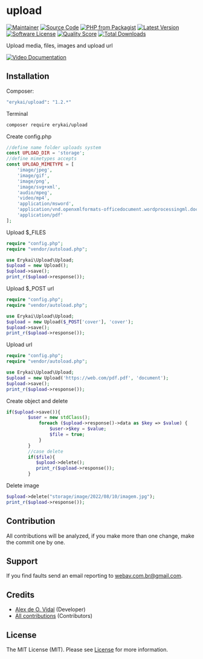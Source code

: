 # upload

[![Maintainer](http://img.shields.io/badge/maintainer-@alexdeovidal-blue.svg?style=flat-square)](https://instagram.com/alexdeovidal)
[![Source Code](http://img.shields.io/badge/source-erykai/upload-blue.svg?style=flat-square)](https://github.com/erykai/upload)
[![PHP from Packagist](https://img.shields.io/packagist/php-v/erykai/upload.svg?style=flat-square)](https://packagist.org/packages/erykai/upload)
[![Latest Version](https://img.shields.io/github/release/erykai/upload.svg?style=flat-square)](https://github.com/erykai/upload/releases)
[![Software License](https://img.shields.io/badge/license-MIT-brightgreen.svg?style=flat-square)](LICENSE)
[![Quality Score](https://img.shields.io/scrutinizer/g/erykai/upload.svg?style=flat-square)](https://scrutinizer-ci.com/g/erykai/upload)
[![Total Downloads](https://img.shields.io/packagist/dt/erykai/upload.svg?style=flat-square)](https://packagist.org/packages/erykai/upload)

Upload media, files, images and upload url

[![Video Documentation](https://i.ytimg.com/an_webp/DwYiZ0GGHSg/mqdefault_6s.webp?du=3000&sqp=CKC21JsG&rs=AOn4CLCEuuYnC2lrokRUCx_diIAvBfd-Bg)](https://youtu.be/DwYiZ0GGHSg)


## Installation

Composer:

```bash
"erykai/upload": "1.2.*"
```

Terminal

```bash
composer require erykai/upload
```

Create config.php

```php
//define name folder uploads system
const UPLOAD_DIR = 'storage';
//define mimetypes accepts
const UPLOAD_MIMETYPE = [
    'image/jpeg',
    'image/gif',
    'image/png',
    'image/svg+xml',
    'audio/mpeg',
    'video/mp4',
    'application/msword',
    'application/vnd.openxmlformats-officedocument.wordprocessingml.document',
    'application/pdf'
];
```

Upload $_FILES

```php
require "config.php";
require "vendor/autoload.php";

use Erykai\Upload\Upload;
$upload = new Upload();
$upload->save();
print_r($upload->response());
```

Upload $_POST url

```php
require "config.php";
require "vendor/autoload.php";

use Erykai\Upload\Upload;
$upload = new Upload($_POST['cover'], 'cover');
$upload->save();
print_r($upload->response());
```

Upload url

```php
require "config.php";
require "vendor/autoload.php";

use Erykai\Upload\Upload;
$upload = new Upload('https://web.com/pdf.pdf', 'document');
$upload->save();
print_r($upload->response());
```

Create object and delete

```php
if($upload->save()){
        $user = new stdClass();
            foreach ($upload->response()->data as $key => $value) {
                $user->$key = $value;
                $file = true;
            }
        }   
        //case delete
        if($file){
           $upload->delete();
           print_r($upload->response());
        }
```

Delete image
 
```php
$upload->delete("storage/image/2022/08/10/imagem.jpg");
print_r($upload->response());
```

## Contribution

All contributions will be analyzed, if you make more than one change, make the commit one by one.

## Support

If you find faults send an email reporting to webav.com.br@gmail.com.

## Credits

- [Alex de O. Vidal](https://github.com/alexdeovidal) (Developer)
- [All contributions](https://github.com/erykai/upload/contributors) (Contributors)

## License

The MIT License (MIT). Please see [License](https://github.com/erykai/upload/LICENSE) for more information.
